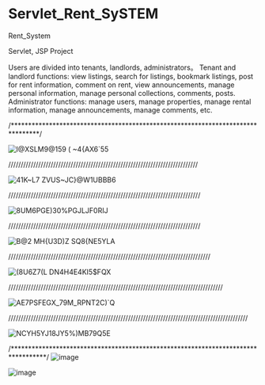 # Servlet_Rent_SySTEM
Rent_System

Servlet, JSP Project

Users are divided into tenants, landlords, administrators。
Tenant and landlord functions: view listings, search for listings, bookmark listings, post for rent information, comment on rent, view announcements, manage personal information, manage personal collections, comments, posts.
Administrator functions: manage users, manage properties, manage rental information, manage announcements, manage comments, etc.

/********************************************************************************/
 

![I@XSLM9@159 ( ~4{AX6`55](https://user-images.githubusercontent.com/74596877/162604414-d4829bf0-1b3c-4f44-80a3-754e7cd6654b.png)


////////////////////////////////////////////////////////////////////////////

![41K~L7 ZVUS~JC}@W1UBBB6](https://user-images.githubusercontent.com/74596877/162604420-ab9d7d3d-0c16-4d59-9e89-ce53ad88d131.png)

/////////////////////////////////////////////////////////////////////////////

![8UM6PGE)30$%PGJLJF0RI$J](https://user-images.githubusercontent.com/74596877/162604423-1ba4a881-5d6c-4201-be40-207894bf0009.png)


/////////////////////////////////////////////////////////////////////////////

![B@2 MH{U3D)Z SQ8{NE5YLA](https://user-images.githubusercontent.com/74596877/162604427-c1c0db37-4680-4987-976a-eef164e42995.png)


/////////////////////////////////////////////////////////////////////////////////


![(8U6Z7(L DN4H4E4KI5$FQX](https://user-images.githubusercontent.com/74596877/162604438-501a593e-d739-4a91-84cc-a38508c62064.png)


//////////////////////////////////////////////////////////////////////////////////////

![AE7PSFEGX_79M_RPNT2C)`Q](https://user-images.githubusercontent.com/74596877/162604440-dc2e7496-894b-4e02-977c-7f5748804422.png)

////////////////////////////////////////////////////////////////////////////////////////////////

![NCYH5YJ18J`Y5%)MB7`9Q5E](https://user-images.githubusercontent.com/74596877/162604467-aed077c3-e80d-4db7-aa35-33f4271a2039.png)

/**********************************************************************************/
![image](https://user-images.githubusercontent.com/74596877/164989404-76139636-cd90-463e-b78e-22611f3ee877.png)

![image](https://user-images.githubusercontent.com/74596877/164989462-49f9aa09-ee1f-4fb2-947c-901b4c88b076.png)




